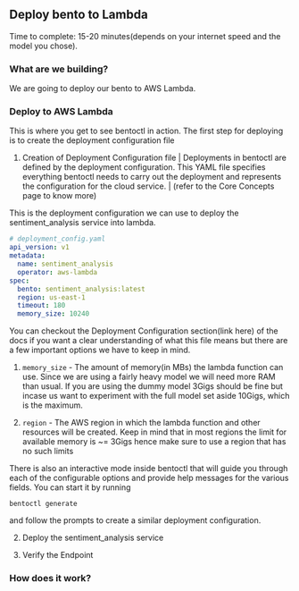 ## Deploy bento to Lambda

Time to complete: 15-20 minutes(depends on your internet speed and the model
you chose).


### What are we building?

We are going to deploy our bento to AWS Lambda.


### Deploy to AWS Lambda 

This is where you get to see bentoctl in action. The first step for deploying is
to create the deployment configuration file

1. Creation of Deployment Configuration file
| Deployments in bentoctl are defined by the deployment configuration. This YAML file specifies everything bentoctl needs to carry out the deployment and represents the configuration for the cloud service.
| (refer to the Core Concepts page to know more)

This is the deployment configuration we can use to deploy the sentiment_analysis
service into lambda.
```yaml
# deployment_config.yaml
api_version: v1
metadata:
  name: sentiment_analysis
  operator: aws-lambda
spec:
  bento: sentiment_analysis:latest
  region: us-east-1
  timeout: 180
  memory_size: 10240

```

You can checkout the Deployment Configuration section(link here) of the docs if
you want a clear understanding of what this file means but there are a few important
options we have to keep in mind.

1. `memory_size` - The amount of memory(in MBs) the lambda function can use.
   Since we are using a fairly heavy model we will need more RAM than usual. If
   you are using the dummy model 3Gigs should be fine but incase us want to
   experiment with the full model set aside 10Gigs, which is the maximum.

2. `region` - The AWS region in which the lambda function and other resources
   will be created. Keep in mind that in most regions the limit for available
   memory is ~= 3Gigs hence make sure to use a region that has no such limits

There is also an interactive mode inside bentoctl that will guide you through each
of the configurable options and provide help messages for the various fields.
You can start it by running
```
bentoctl generate
```
and follow the prompts to create a similar deployment configuration. 

2. Deploy the sentiment_analysis service

3. Verify the Endpoint


### How does it work?

